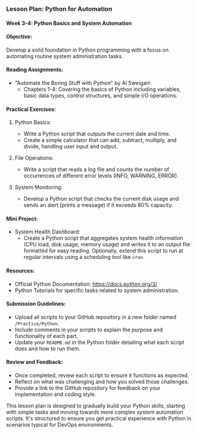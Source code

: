 ### Lesson Plan: Python for Automation

#### Week 3-4: Python Basics and System Automation

#### Objective:

Develop a solid foundation in Python programming with a focus on automating routine system administration tasks.

#### Reading Assignments:

-   "Automate the Boring Stuff with Python" by Al Sweigart:
    -   Chapters 1-4: Covering the basics of Python including variables, basic data types, control structures, and simple I/O operations.

#### Practical Exercises:

1.  Python Basics:

    -   Write a Python script that outputs the current date and time.
    -   Create a simple calculator that can add, subtract, multiply, and divide, handling user input and output.
2.  File Operations:

    -   Write a script that reads a log file and counts the number of occurrences of different error levels (INFO, WARNING, ERROR).
3.  System Monitoring:

    -   Develop a Python script that checks the current disk usage and sends an alert (prints a message) if it exceeds 80% capacity.

#### Mini Project:

-   System Health Dashboard:
    -   Create a Python script that aggregates system health information (CPU load, disk usage, memory usage) and writes it to an output file formatted for easy reading. Optionally, extend this script to run at regular intervals using a scheduling tool like `cron`.

#### Resources:

-   Official Python Documentation: <https://docs.python.org/3/>
-   Python Tutorials for specific tasks related to system administration.

#### Submission Guidelines:

-   Upload all scripts to your GitHub repository in a new folder named `/Practice/Python`.
-   Include comments in your scripts to explain the purpose and functionality of each part.
-   Update your `README.md` in the Python folder detailing what each script does and how to run them.

#### Review and Feedback:

-   Once completed, review each script to ensure it functions as expected.
-   Reflect on what was challenging and how you solved those challenges.
-   Provide a link to the GitHub repository for feedback on your implementation and coding style.

This lesson plan is designed to gradually build your Python skills, starting with simple tasks and moving towards more complex system automation scripts. It's structured to ensure you get practical experience with Python in scenarios typical for DevOps environments.